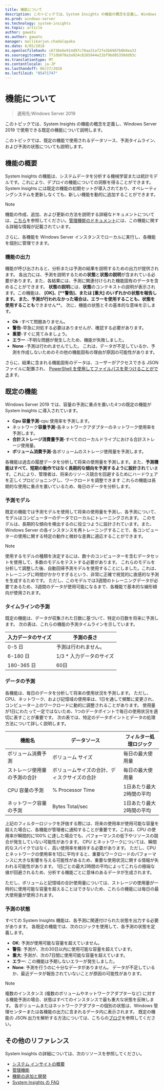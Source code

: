 ```yaml
---
title: 機能について
description: このトピックでは、System Insights の機能の概念を定義し、Windows Server 2019 で使用できる既定の機能について説明します。
ms.prod: windows-server
ms.technology: system-insights
ms.topic: article
author: gawatu
ms.author: gawatu
manager: mallikarjun.chadalapaka
ms.date: 6/05/2018
ms.openlocfilehash: c6738e6e914d97c70aa31af2fe3b6987b0b9ea33
ms.sourcegitcommit: 771db070a3a924c8265944e21bf9bd85350dd93c
ms.translationtype: MT
ms.contentlocale: ja-JP
ms.lasthandoff: 06/27/2020
ms.locfileid: "85471747"
---
```

# <a name="understanding-capabilities"></a>機能について

>適用先:Windows Server 2019

このトピックでは、System Insights の機能の概念を定義し、Windows Server 2019 で使用できる既定の機能について説明します。

このトピックでは、既定の機能で使用されるデータソース、予測タイムライン、および予測の状態についても説明します。

## <a name="capability-overview"></a>機能の概要
System Insights の機能は、システムデータを分析する機械学習または統計モデルです。これにより、デプロイの機能についての洞察を得ることができます。 System Insights には既定の機能の初期セットが導入されており、オペレーティングシステムを更新しなくても、新しい機能を動的に追加することができます。

>[!NOTE]
>機能の作成、追加、および更新の方法を説明する詳細なドキュメントについては、[こちら](adding-and-developing-capabilities.md)を参照してください。[管理機能のドキュメント](managing-capabilities.md)には、この機能に関する詳細な情報が記載されています。

さらに、各機能を Windows Server インスタンスでローカルに実行し、各機能を個別に管理できます。

### <a name="capability-outputs"></a>機能の出力
機能が呼び出されると、分析または予測の結果を説明するための出力が提供されます。 各出力には、予測を説明するための**状態**と**状態の説明**が含まれている必要があります。また、各結果には、予測に関連付けられた機能固有のデータを含めることができます。 **状態の説明**には、**状態**のコンテキストの説明が表示されます。この機能は、 **[OK]、[****警告**]、または [**重大**] のいずれかの状態を報告します。 また、予測が行われなかった場合は、**エラー**を使用することも、状態を使用することも**できません**。 次に、機能の状態とその基本的な意味を示します。

- **Ok** -すべて問題ありません。
- **警告**-早急に対処する必要はありませんが、確認する必要があります。
- **重要**-すぐに見てみましょう。
- **エラー** -不明な問題が発生したため、機能が失敗しました。
- **None** -予測は行われませんでした。 これは、データが不足しているか、予測を作成しないためのその他の機能固有の理由が原因の可能性があります。

さらに、結果に含まれる機能固有のデータは、ユーザーがアクセスできる JSON ファイルに配置され、 [PowerShell を使用してファイルパスを見つけることができ](https://docs.microsoft.com/windows-server/manage/system-insights/managing-capabilities#retrieving-capability-results)ます。

## <a name="default-capabilities"></a>既定の機能
Windows Server 2019 では、容量の予測に重点を置いた4つの既定の機能が System Insights に導入されています。

- **Cpu 容量予測**-cpu 使用率を予測します。
- ネットワーク**容量予測**-各ネットワークアダプターのネットワーク使用率を予測します。
- **合計ストレージ消費量予測**-すべてのローカルドライブにおける合計ストレージ使用量。
- **ボリューム消費予測**-各ボリュームのストレージ使用量を予測します。

各機能は過去の履歴データを分析して将来の使用量を予測します。また、**予測機能はすべて、短期の動作ではなく長期的な傾向を予測するように設計され**ています。これにより、管理者は、将来のリソース競合を回避するためにハードウェアを正しくプロビジョニングし、ワークロードを調整できます これらの機能は長期的な使用に重点を置いているため、毎日のデータを分析します。

### <a name="forecasting-model"></a>予測モデル
既定の機能では予測モデルを使用して将来の使用量を予測し、各予測について、モデルはコンピューターのデータでローカルにトレーニングされます。 このモデルは、長期的な傾向を検出するのに役立つように設計されています。また、Windows Server の各インスタンスを再トレーニングすることで、各コンピューターの使用に関する特定の動作と微妙な差異に適応することができます。

>[!NOTE]
>使用するモデルの種類を決定するには、数十のコンピューターを含むデータセットを使用して、多数のモデルをテストする必要があります。 これらのモデルを分析して調整した後、自動回帰予測モデルを使用することにしました。これは、トレーニングに時間がかかりすぎるという、非常に正確で視覚的に直感的な予測を生成するためです。 ただし、このモデルでは3週間のトレーニングデータが必要であるため、3週間のデータが使用可能になるまで、各機能で基本的な線形傾向が使用されます。

### <a name="forecasting-timelines"></a>タイムラインの予測
既定の機能は、データが収集された日数に基づいて、特定の日数を将来に予測します。 次の表は、これらの機能の予測タイムラインを示しています。

| 入力データのサイズ | 予測の長さ |
| --------------- | --------------- |
| 0-5 日 | 予測は行われません。 |
| 6-180 日 | 1/3 * 入力データのサイズ |
| 180-365 日 | 60日 |

### <a name="forecasting-data"></a>データの予測
各機能は、毎日のデータを分析して将来の使用状況を予測します。 ただし、CPU、ネットワーク、および記憶域の使用率は、1日を通して頻繁に変更され、コンピューター上のワークロードに動的に調整されることがあります。 使用量が1日にわたって一定ではないため、1つのデータポイントで毎日の使用状況を適切に表すことが重要です。 次の表では、特定のデータポイントとデータの処理方法について詳しく説明します。


| 機能名 | データソース | フィルター処理ロジック |
| --------------- | -------------- | ---------------- |
 ボリューム消費予測          | ボリューム サイズ                    | 毎日の最大使用量
 ストレージ使用量の予測の合計   | ボリュームサイズの合計、ディスクサイズの合計              | 毎日の最大使用量
 CPU 容量の予測                | % Processor Time  | 1日あたり最大2時間の平均
 ネットワーク容量の予測         | Bytes Total/sec         | 1日あたり最大2時間の平均

上記のフィルターロジックを評価する際には、将来の使用率が使用可能な容量を超えた場合に、各機能が管理者に通知することが重要です。これは、CPU の使用率が瞬間的に100% に達した場合でも、パフォーマンスの低下やリソースの競合が発生していない可能性があります。 CPU とネットワークについては、瞬間的なスパイクではなく、高い使用率を維持する必要があります。 ただし、CPU とネットワークの使用率を1日に平均すると、重要なワークロードのパフォーマンスに大きな影響を与える可能性があるため、重要な使用状況に関する情報が失われる可能性があります。 1日ごとの最大2時間の平均によってこれらの極端な値が回避されるため、分析する機能ごとに意味のあるデータが生成されます。

ただし、ボリュームと記憶域の合計使用量については、ストレージの使用量が一時的に使用可能な容量を超えることはできないため、これらの機能には毎日の最大使用量が使用されます。

### <a name="forecasting-statuses"></a>予測の状態
すべての System Insights 機能は、各予測に関連付けられた状態を出力する必要があります。 各既定の機能では、次のロジックを使用して、各予測の状態を定義します。
- **OK**: 予測が使用可能な容量を超えていません。
- **警告**: 予測が、次の30日以内に使用可能な容量を超えています。
- **重大**: 予測が、次の7日間に使用可能な容量を超えています。
- **エラー**: この機能は予期しないエラーが発生しました。
- **None**: 予測を行うのに十分なデータがありません。 データが不足しているか、最近データが報告されていないことが原因の可能性があります。

>[!NOTE]
>複数のインスタンス (複数のボリュームやネットワークアダプターなど) に対する機能予測の場合、状態はすべてのインスタンスで最も重大な状態を反映します。 各ボリュームまたはネットワークアダプターの個別の状態は、Windows 管理センターまたは各機能の出力に含まれるデータ内に表示されます。 既定の機能の JSON 出力を解析する方法については、こちらの[ブログ](https://aka.ms/systeminsights-mitigationscripts)を参照してください。


## <a name="additional-references"></a>その他のリファレンス
System Insights の詳細については、次のリソースを参照してください。

- [システム インサイトの概要](overview.md)
- [管理機能](managing-capabilities.md)
- [機能の追加と開発](adding-and-developing-capabilities.md)
- [System Insights の FAQ](faq.md)
